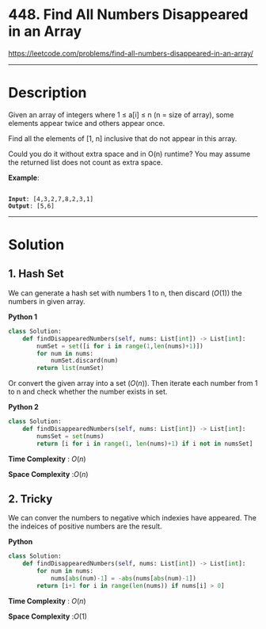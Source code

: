 # 448. Find All Numbers Disappeared in an Array

https://leetcode.com/problems/find-all-numbers-disappeared-in-an-array/

---

# Description

Given an array of integers where 1 ≤ a[i] ≤ n (n = size of array), some elements appear twice and others appear once.

Find all the elements of [1, n] inclusive that do not appear in this array.

Could you do it without extra space and in O(n) runtime? You may assume the returned list does not count as extra space.

**Example**:

<pre><code>
<b>Input</b>: [4,3,2,7,8,2,3,1]
<b>Output</b>: [5,6]
</code></pre>

---

# Solution

## 1. Hash Set

We can generate a hash set with numbers 1 to n, then discard ($O(1)$) the numbers in given array. 

**Python 1**
```python
class Solution:
    def findDisappearedNumbers(self, nums: List[int]) -> List[int]:
        numSet = set([i for i in range(1,len(nums)+1)])
        for num in nums:
            numSet.discard(num)
        return list(numSet)
```

Or convert the given array into a set ($O(n)$). Then iterate each number from 1 to n and check whether the number exists in set.

**Python 2**
```python
class Solution:
    def findDisappearedNumbers(self, nums: List[int]) -> List[int]:
        numsSet = set(nums)
        return [i for i in range(1, len(nums)+1) if i not in numsSet]
```

**Time Complexity** : $O(n)$

**Space Complexity** :$O(n)$

## 2. Tricky

We can conver the numbers to negative which indexies have appeared. The the indeices of positive numbers are the result.

**Python**
```python
class Solution:
    def findDisappearedNumbers(self, nums: List[int]) -> List[int]:
        for num in nums:
            nums[abs(num)-1] = -abs(nums[abs(num)-1])
        return [i+1 for i in range(len(nums)) if nums[i] > 0]
```

**Time Complexity** : $O(n)$

**Space Complexity** :$O(1)$